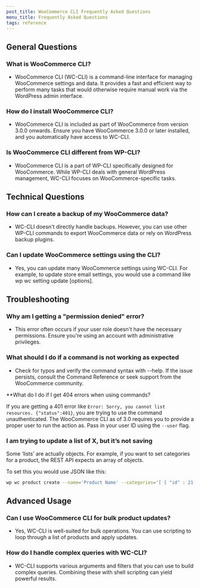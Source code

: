 ```yaml
---
post_title: WooCommerce CLI Frequently Asked Questions
menu_title: Frequently Asked Questions
tags: reference
---
```


## General Questions

### What is WooCommerce CLI?

- WooCommerce CLI (WC-CLI) is a command-line interface for managing WooCommerce settings and data. It provides a fast and efficient way to perform many tasks that would otherwise require manual work via the WordPress admin interface.

### How do I install WooCommerce CLI?

- WooCommerce CLI is included as part of WooCommerce from version 3.0.0 onwards. Ensure you have WooCommerce 3.0.0 or later installed, and you automatically have access to WC-CLI.

### Is WooCommerce CLI different from WP-CLI?

- WooCommerce CLI is a part of WP-CLI specifically designed for WooCommerce. While WP-CLI deals with general WordPress management, WC-CLI focuses on WooCommerce-specific tasks.

## Technical Questions

### How can I create a backup of my WooCommerce data?

- WC-CLI doesn't directly handle backups. However, you can use other WP-CLI commands to export WooCommerce data or rely on WordPress backup plugins.

### Can I update WooCommerce settings using the CLI?

- Yes, you can update many WooCommerce settings using WC-CLI. For example, to update store email settings, you would use a command like wp wc setting update [options].

## Troubleshooting

### Why am I getting a "permission denied" error?

- This error often occurs if your user role doesn't have the necessary permissions. Ensure you're using an account with administrative privileges.

### What should I do if a command is not working as expected

- Check for typos and verify the command syntax with --help. If the issue persists, consult the Command Reference or seek support from the WooCommerce community.

**What do I do if I get 404 errors when using commands?

If you are getting a 401 error like `Error: Sorry, you cannot list resources. {"status":401}`, you are trying to use the command unauthenticated. The WooCommerce CLI as of 3.0 requires you to provide a proper user to run the action as. Pass in your user ID using the `--user` flag.

### I am trying to update a list of X, but it’s not saving

Some ‘lists’ are actually objects. For example, if you want to set categories for a product, the REST API expects an array of objects.

To set this you would use JSON like this:

```bash
wp wc product create --name='Product Name' --categories='[ { "id" : 21 } ]' --user=admin
```

## Advanced Usage

### Can I use WooCommerce CLI for bulk product updates?

- Yes, WC-CLI is well-suited for bulk operations. You can use scripting to loop through a list of products and apply updates.

### How do I handle complex queries with WC-CLI?

- WC-CLI supports various arguments and filters that you can use to build complex queries. Combining these with shell scripting can yield powerful results.